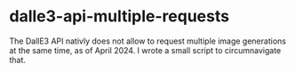 # dalle3-api-multiple-requests
The DallE3 API nativly does not allow to request multiple image generations at the same time, as of April 2024. I wrote a small script to circumnavigate that. 
